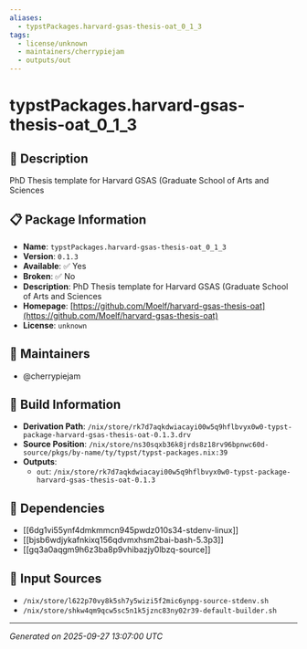 ```yaml
---
aliases:
  - typstPackages.harvard-gsas-thesis-oat_0_1_3
tags:
  - license/unknown
  - maintainers/cherrypiejam
  - outputs/out
---
```


# typstPackages.harvard-gsas-thesis-oat_0_1_3

## 📝 Description

PhD Thesis template for Harvard GSAS (Graduate School of Arts and Sciences

## 📋 Package Information

- **Name**: `typstPackages.harvard-gsas-thesis-oat_0_1_3`
- **Version**: `0.1.3`
- **Available**: ✅ Yes
- **Broken**: ✅ No
- **Description**: PhD Thesis template for Harvard GSAS (Graduate School of Arts and Sciences
- **Homepage**: [https://github.com/Moelf/harvard-gsas-thesis-oat](https://github.com/Moelf/harvard-gsas-thesis-oat)
- **License**: `unknown`
## 👥 Maintainers

- @cherrypiejam


## 🔧 Build Information

- **Derivation Path**: `/nix/store/rk7d7aqkdwiacayi00w5q9hflbvyx0w0-typst-package-harvard-gsas-thesis-oat-0.1.3.drv`
- **Source Position**: `/nix/store/ns30sqxb36k8jrds8z18rv96bpnwc60d-source/pkgs/by-name/ty/typst/typst-packages.nix:39`
- **Outputs**:
  - `out`:  `/nix/store/rk7d7aqkdwiacayi00w5q9hflbvyx0w0-typst-package-harvard-gsas-thesis-oat-0.1.3`

## 🔗 Dependencies

- [[6dg1vi55ynf4dmkmmcn945pwdz010s34-stdenv-linux]]
- [[bjsb6wdjykafnkixq156qdvmxhsm2bai-bash-5.3p3]]
- [[gq3a0aqgm9h6z3ba8p9vhibazjy0lbzq-source]]

## 📁 Input Sources

- `/nix/store/l622p70vy8k5sh7y5wizi5f2mic6ynpg-source-stdenv.sh`
- `/nix/store/shkw4qm9qcw5sc5n1k5jznc83ny02r39-default-builder.sh`

---
*Generated on 2025-09-27 13:07:00 UTC*

